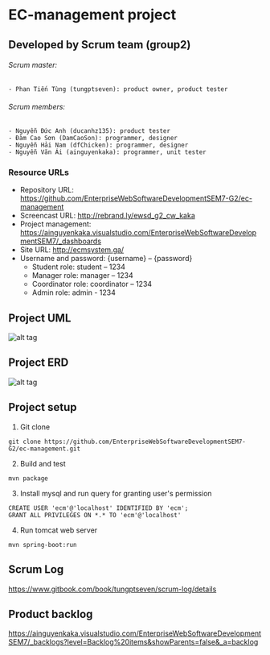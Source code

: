 # EC-management project

## Developed by Scrum team (group2)
###### Scrum master:
	- Phan Tiến Tùng (tungptseven): product owner, product tester
###### Scrum members:
	- Nguyễn Đức Anh (ducanhz135): product tester
	- Đàm Cao Sơn (DamCaoSon): programmer, designer
 	- Nguyễn Hải Nam (dfChicken): programmer, designer
	- Nguyễn Văn Ái (ainguyenkaka): programmer, unit tester

### Resource URLs
- Repository URL: https://github.com/EnterpriseWebSoftwareDevelopmentSEM7-G2/ec-management 
- Screencast URL: http://rebrand.ly/ewsd_g2_cw_kaka 
- Project management: https://ainguyenkaka.visualstudio.com/EnterpriseWebSoftwareDevelopmentSEM7/_dashboards 
- Site URL: http://ecmsystem.ga/
- Username and password: {username} – {password}
	- Student role: student – 1234
	- Manager role: manager – 1234
	- Coordinator role: coordinator – 1234
  	- Admin role: admin - 1234

## Project UML
![alt tag](https://firebasestorage.googleapis.com/v0/b/socialapp-cc534.appspot.com/o/images%2Ffinal_uml.png?alt=media&token=d86cd4f5-b270-477f-b476-623ba6434904)

## Project ERD
![alt tag](https://firebasestorage.googleapis.com/v0/b/socialapp-cc534.appspot.com/o/images%2Ffinal_erd.png?alt=media&token=c2fa3e2e-14a0-4b81-9d4a-d3a5f51142c2)

## Project setup
1. Git clone
```
git clone https://github.com/EnterpriseWebSoftwareDevelopmentSEM7-G2/ec-management.git
```
2. Build and test
```
mvn package
```
3. Install mysql and run query for granting user's permission
```
CREATE USER 'ecm'@'localhost' IDENTIFIED BY 'ecm';
GRANT ALL PRIVILEGES ON *.* TO 'ecm'@'localhost'
```
4. Run tomcat web server
```
mvn spring-boot:run
```
## Scrum Log
https://www.gitbook.com/book/tungptseven/scrum-log/details

## Product backlog
https://ainguyenkaka.visualstudio.com/EnterpriseWebSoftwareDevelopmentSEM7/_backlogs?level=Backlog%20items&showParents=false&_a=backlog


